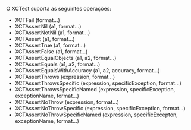 O XCTest suporta as seguintes operações:

* XCTFail (format…)
* XCTAssertNil (a1, format…)
* XCTAssertNotNil (a1, format…)
* XCTAssert (a1, format…)
* XCTAssertTrue (a1, format…)
* XCTAssertFalse (a1, format…)
* XCTAssertEqualObjects (a1, a2, format…)
* XCTAssertEquals (a1, a2, format…)
* XCTAssertEqualsWithAccuracy (a1, a2, accuracy, format…)
* XCTAssertThrows (expression, format…)
* XCTAssertThrowsSpecific (expression, specificException, format…)
* XCTAssertThrowsSpecificNamed (expression, specificException, exceptionName, format…)
* XCTAssertNoThrow (expression, format…)
* XCTAssertNoThrowSpecific (expression, specificException, format…)
* XCTAssertNoThrowSpecificNamed (expression, specificExcepton, exceptionName, format…)
